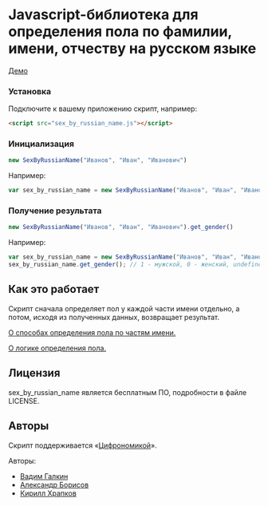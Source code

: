 Javascript-библиотека для определения пола по фамилии, имени, отчеству на русском языке
=======================================================================================

[Демо](http://vadimiztveri.github.io/)


### Установка
Подключите к вашему приложению скрипт, например:

```html
<script src="sex_by_russian_name.js"></script>
```

### Инициализация
```js
new SexByRussianName("Иванов", "Иван", "Иванович")
```

Например:

```js
var sex_by_russian_name = new SexByRussianName("Иванов", "Иван", "Иванович");
```


### Получение результата

```js
new SexByRussianName("Иванов", "Иван", "Иванович").get_gender()
```

Например:

```js
var sex_by_russian_name = new SexByRussianName("Иванов", "Иван", "Иванович");
sex_by_russian_name.get_gender(); // 1 - мужской, 0 - женский, undefined - не определен.
```


Как это работает
----------------

Скрипт сначала определяет пол у каждой части имени отдельно, а потом, исходя из полученных данных, возвращает результат.

[О способах определения пола по частям имени.](https://github.com/vadimiztveri/sex_by_russian_name/wiki/Определение-пола-по-частям-имени)

[О логике определения пола.](https://github.com/vadimiztveri/sex_by_russian_name/wiki/Логика-отпределения-пола)


Лицензия
--------

sex_by_russian_name является бесплатным ПО, подробности в файле LICENSE.


Авторы
------

Скрипт поддерживается «[Цифрономикой](http://cifronomika.ru/)».

Авторы:
* [Вадим Галкин](https://github.com/vadimiztveri/)
* [Александр Борисов](https://github.com/aishek)
* [Кирилл Храпков](https://github.com/cubbiu)
